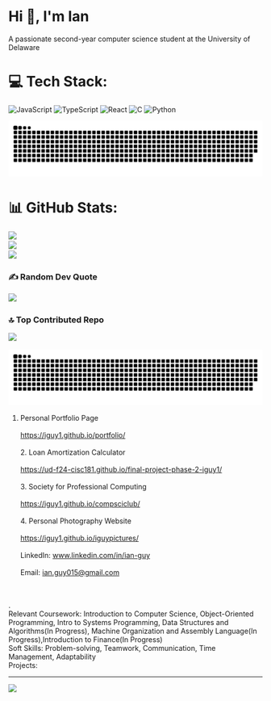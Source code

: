 <h1>Hi 👋, I'm Ian</h1>
<p>A passionate second-year computer science student at the University of Delaware </p>

# 💻 Tech Stack:
![JavaScript](https://img.shields.io/badge/javascript-%23323330.svg?style=for-the-badge&logo=javascript&logoColor=%23F7DF1E) ![TypeScript](https://img.shields.io/badge/typescript-%23007ACC.svg?style=for-the-badge&logo=typescript&logoColor=white) ![React](https://img.shields.io/badge/react-%2320232a.svg?style=for-the-badge&logo=react&logoColor=%2361DAFB) ![C](https://img.shields.io/badge/c-%2300599C.svg?style=for-the-badge&logo=c&logoColor=white) ![Python](https://img.shields.io/badge/python-3670A0?style=for-the-badge&logo=python&logoColor=ffdd54)


<picture>
  <source media="(prefers-color-scheme: dark)" srcset="https://raw.githubusercontent.com/tobiasmeyhoefer/tobiasmeyhoefer/output/github-snake-dark.svg" />
  <source media="(prefers-color-scheme: light)" srcset="https://raw.githubusercontent.com/tobiasmeyhoefer/tobiasmeyhoefer/output/github-snake.svg" />
  <img alt="github-snake" src="https://raw.githubusercontent.com/iguy1/iguy1/output/github-snake.svg" />
</picture>

# 📊 GitHub Stats:
![](https://github-readme-stats.vercel.app/api?username=iguy1&theme=dark&hide_border=false&include_all_commits=true&count_private=false)<br/>
![](https://nirzak-streak-stats.vercel.app/?user=iguy1&theme=dark&hide_border=false)<br/>
![](https://github-readme-stats.vercel.app/api/top-langs/?username=iguy1&theme=dark&hide_border=false&include_all_commits=true&count_private=false&layout=compact)

### ✍️ Random Dev Quote
![](https://quotes-github-readme.vercel.app/api?type=horizontal&theme=dark)

### 🔝 Top Contributed Repo
![](https://github-contributor-stats.vercel.app/api?username=iguy1&limit=5&theme=dark&combine_all_yearly_contributions=true)

<picture>
  <source media="(prefers-color-scheme: dark)" srcset="https://raw.githubusercontent.com/tobiasmeyhoefer/tobiasmeyhoefer/output/github-snake-dark.svg" />
  <source media="(prefers-color-scheme: light)" srcset="https://raw.githubusercontent.com/tobiasmeyhoefer/tobiasmeyhoefer/output/github-snake.svg" />
  <img alt="github-snake" src="https://raw.githubusercontent.com/iguy1/iguy1/output/github-snake.svg" />
</picture>

 1. Personal Portfolio Page<br><br>https://iguy1.github.io/portfolio/<br><br>2. Loan Amortization Calculator<br><br>https://ud-f24-cisc181.github.io/final-project-phase-2-iguy1/<br><br>3. Society for Professional Computing<br><br>https://iguy1.github.io/compsciclub/<br><br>4. Personal Photography Website<br><br>https://iguy1.github.io/iguypictures/<br><br>LinkedIn: www.linkedin.com/in/ian-guy<br><br>Email: ian.guy015@gmail.com<br><br><br>

.<br>Relevant Coursework: Introduction to Computer Science, Object-Oriented Programming, Intro to Systems Programming, Data Structures and Algorithms(In Progress), Machine Organization and Assembly Language(In Progress),Introduction to Finance(In Progress)<br>Soft Skills: Problem-solving, Teamwork, Communication, Time Management, Adaptability<br>Projects:<br>

---
[![](https://visitcount.itsvg.in/api?id=iguy1&icon=0&color=0)](https://visitcount.itsvg.in)

<!-- Proudly created with GPRM ( https://gprm.itsvg.in ) -->
